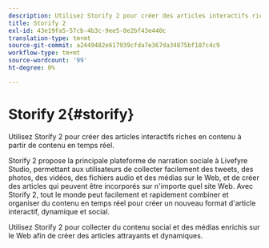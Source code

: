 ```yaml
---
description: Utilisez Storify 2 pour créer des articles interactifs riches en contenu à partir de contenu en temps réel.
title: Storify 2
exl-id: 43e19fa5-57cb-4b3c-9ee5-0e2bf43e440c
translation-type: tm+mt
source-git-commit: a2449482e617939cfda7e367da34875bf187c4c9
workflow-type: tm+mt
source-wordcount: '99'
ht-degree: 0%

---
```


# Storify 2{#storify}

Utilisez Storify 2 pour créer des articles interactifs riches en contenu à partir de contenu en temps réel.

Storify 2 propose la principale plateforme de narration sociale à Livefyre Studio, permettant aux utilisateurs de collecter facilement des tweets, des photos, des vidéos, des fichiers audio et des médias sur le Web, et de créer des articles qui peuvent être incorporés sur n&#39;importe quel site Web. Avec Storify 2, tout le monde peut facilement et rapidement combiner et organiser du contenu en temps réel pour créer un nouveau format d&#39;article interactif, dynamique et social.

Utilisez Storify 2 pour collecter du contenu social et des médias enrichis sur le Web afin de créer des articles attrayants et dynamiques.
